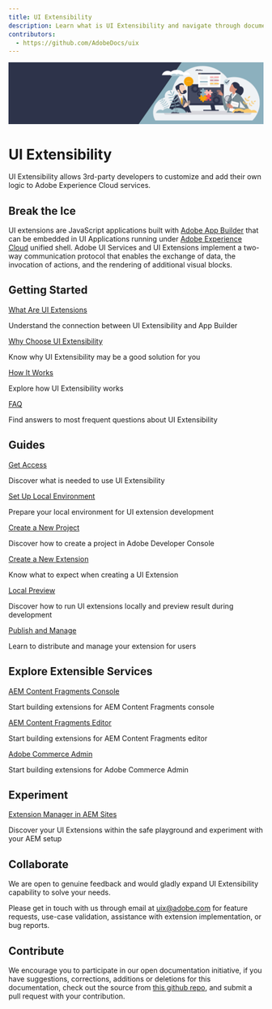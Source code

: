 ```yaml
---
title: UI Extensibility
description: Learn what is UI Extensibility and navigate through documentation 
contributors:
  - https://github.com/AdobeDocs/uix
---
```



<Hero slots="image, heading, text" background="70,76,98"/>

![](banner.png)

# UI Extensibility

UI Extensibility allows 3rd-party developers to customize and add their own logic to Adobe Experience Cloud services.

## Break the Ice

UI extensions are JavaScript applications built with [Adobe App Builder](https://developer.adobe.com/app-builder/docs/overview/) that can be embedded in UI Applications running under [Adobe Experience Cloud](https://experience.adobe.com/) unified shell. Adobe UI Services and UI Extensions implement a two-way communication protocol that enables the exchange of data, the invocation of actions, and the rendering of additional visual blocks.

<DiscoverBlock slots="heading, link, text"/>

## Getting Started

[What Are UI Extensions](getting-started/app-builder)

Understand the connection between UI Extensibility and App Builder

<DiscoverBlock slots="link, text"/>

[Why Choose UI Extensibility](getting-started/reason)

Know why UI Extensibility may be a good solution for you

<DiscoverBlock slots="link, text"/>

[How It Works](getting-started/design)

Explore how UI Extensibility works

<DiscoverBlock slots="link, text"/>

[FAQ](getting-started/faq)

Find answers to most frequent questions about UI Extensibility

<DiscoverBlock slots="heading, link, text"/>

## Guides

[Get Access](guides/get-access)

Discover what is needed to use UI Extensibility

<DiscoverBlock slots="link, text"/>

[Set Up Local Environment](guides/local-environment)

Prepare your local environment for UI extension development

<DiscoverBlock slots="link, text"/>

[Create a New Project](guides/creating-project-in-dev-console)

Discover how to create a project in Adobe Developer Console

<DiscoverBlock slots="link, text"/>

[Create a New Extension](guides/development-flow)
    
Know what to expect when creating a UI Extension

<DiscoverBlock slots="link, text"/>

[Local Preview](guides/preview-extension-locally)

Discover how to run UI extensions locally and preview result during development

<DiscoverBlock slots="link, text"/>

[Publish and Manage](guides/publication)
    
Learn to distribute and manage your extension for users

<DiscoverBlock slots="heading, link, text"/>

## Explore Extensible Services

[AEM Content Fragments Console](services/aem-cf-console-admin/)

Start building extensions for AEM Content Fragments console

<DiscoverBlock slots="link, text"/>

[AEM Content Fragments Editor](services/aem-cf-editor/)

Start building extensions for AEM Content Fragments editor

<DiscoverBlock slots="link, text"/>

[Adobe Commerce Admin](https://developer.adobe.com/commerce/extensibility/admin-ui-sdk/)

Start building extensions for Adobe Commerce Admin

<DiscoverBlock slots="heading, link, text"/>

## Experiment

[Extension Manager in AEM Sites](extension-manager/)

Discover your UI Extensions within the safe playground and experiment with your AEM setup

## Collaborate

We are open to genuine feedback and would gladly expand UI Extensibility capability to solve your needs.

Please get in touch with us through email at uix@adobe.com for feature requests, use-case validation, assistance with extension implementation, or bug reports.

## Contribute

We encourage you to participate in our open documentation initiative, if you have suggestions, corrections, additions or deletions for this documentation, check out the source from [this github repo](https://github.com/AdobeDocs/uix), and submit a pull request with your contribution.
